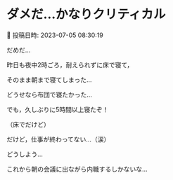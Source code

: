 # ダメだ…かなりクリティカル

📅 投稿日時: 2023-07-05 08:30:19

だめだ…





昨日も夜中2時ごろ，耐えられずに床で寝て，


そのまま朝まで寝てしまった…


どうせなら布団で寝たかった…





でも，久しぶりに5時間以上寝たぞ！


（床でだけど）





だけど，仕事が終わってない…（涙）


どうしよう…


これから朝の会議に出ながら内職するしかないな…
